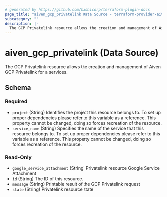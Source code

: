 ```yaml
---
# generated by https://github.com/hashicorp/terraform-plugin-docs
page_title: "aiven_gcp_privatelink Data Source - terraform-provider-aiven"
subcategory: ""
description: |-
  The GCP Privatelink resource allows the creation and management of Aiven GCP Privatelink for a services.
---
```


# aiven_gcp_privatelink (Data Source)

The GCP Privatelink resource allows the creation and management of Aiven GCP Privatelink for a services.



<!-- schema generated by tfplugindocs -->
## Schema

### Required

- `project` (String) Identifies the project this resource belongs to. To set up proper dependencies please refer to this variable as a reference. This property cannot be changed, doing so forces recreation of the resource.
- `service_name` (String) Specifies the name of the service that this resource belongs to. To set up proper dependencies please refer to this variable as a reference. This property cannot be changed, doing so forces recreation of the resource.

### Read-Only

- `google_service_attachment` (String) Privatelink resource Google Service Attachment
- `id` (String) The ID of this resource.
- `message` (String) Printable result of the GCP Privatelink request
- `state` (String) Privatelink resource state
